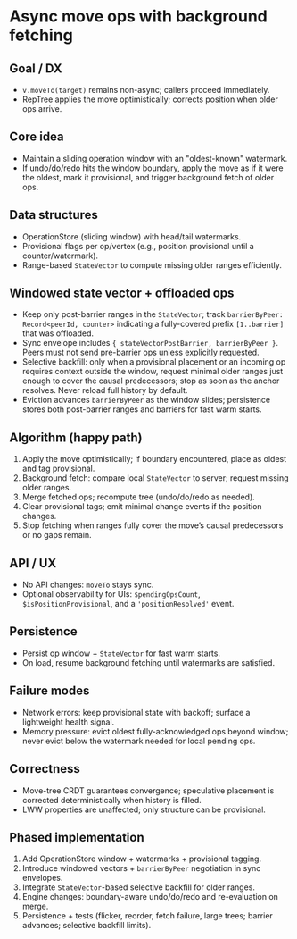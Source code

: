 # Async move ops with background fetching

## Goal / DX
- `v.moveTo(target)` remains non-async; callers proceed immediately.
- RepTree applies the move optimistically; corrects position when older ops arrive.

## Core idea
- Maintain a sliding operation window with an "oldest-known" watermark.
- If undo/do/redo hits the window boundary, apply the move as if it were the oldest, mark it provisional, and trigger background fetch of older ops.

## Data structures
- OperationStore (sliding window) with head/tail watermarks.
- Provisional flags per op/vertex (e.g., position provisional until a counter/watermark).
- Range-based `StateVector` to compute missing older ranges efficiently.

## Windowed state vector + offloaded ops
- Keep only post-barrier ranges in the `StateVector`; track `barrierByPeer: Record<peerId, counter>` indicating a fully-covered prefix `[1..barrier]` that was offloaded.
- Sync envelope includes `{ stateVectorPostBarrier, barrierByPeer }`. Peers must not send pre-barrier ops unless explicitly requested.
- Selective backfill: only when a provisional placement or an incoming op requires context outside the window, request minimal older ranges just enough to cover the causal predecessors; stop as soon as the anchor resolves. Never reload full history by default.
- Eviction advances `barrierByPeer` as the window slides; persistence stores both post-barrier ranges and barriers for fast warm starts.

## Algorithm (happy path)
1. Apply the move optimistically; if boundary encountered, place as oldest and tag provisional.
2. Background fetch: compare local `StateVector` to server; request missing older ranges.
3. Merge fetched ops; recompute tree (undo/do/redo as needed).
4. Clear provisional tags; emit minimal change events if the position changes.
5. Stop fetching when ranges fully cover the move’s causal predecessors or no gaps remain.

## API / UX
- No API changes: `moveTo` stays sync.
- Optional observability for UIs: `$pendingOpsCount`, `$isPositionProvisional`, and a `'positionResolved'` event.

## Persistence
- Persist op window + `StateVector` for fast warm starts.
- On load, resume background fetching until watermarks are satisfied.

## Failure modes
- Network errors: keep provisional state with backoff; surface a lightweight health signal.
- Memory pressure: evict oldest fully-acknowledged ops beyond window; never evict below the watermark needed for local pending ops.

## Correctness
- Move-tree CRDT guarantees convergence; speculative placement is corrected deterministically when history is filled.
- LWW properties are unaffected; only structure can be provisional.

## Phased implementation
1. Add OperationStore window + watermarks + provisional tagging.
2. Introduce windowed vectors + `barrierByPeer` negotiation in sync envelopes.
3. Integrate `StateVector`-based selective backfill for older ranges.
4. Engine changes: boundary-aware undo/do/redo and re-evaluation on merge.
5. Persistence + tests (flicker, reorder, fetch failure, large trees; barrier advances; selective backfill limits).

